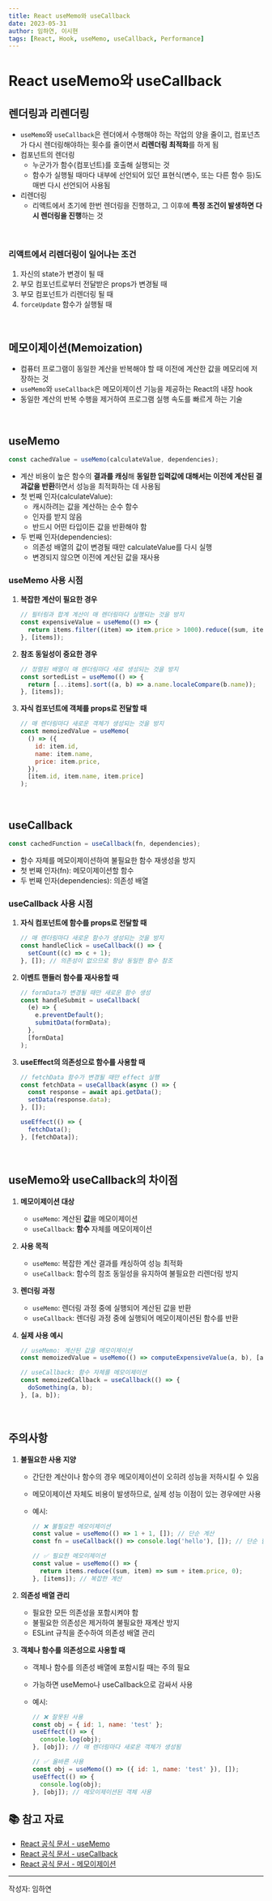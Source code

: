 ```yaml
---
title: React useMemo와 useCallback
date: 2023-05-31
author: 임하연, 이시현
tags: [React, Hook, useMemo, useCallback, Performance]
---
```


# React useMemo와 useCallback

## 렌더링과 리렌더링

- `useMemo`와 `useCallback`은 렌더에서 수행해야 하는 작업의 양을 줄이고, 컴포넌츠가 다시 렌더링해야하는 횟수를 줄이면서 **리렌더링 최적화**를 하게 됨
- 컴포넌트의 렌더링
  - 누군가가 함수(컴포넌트)를 호출해 실행되는 것
  - 함수가 실행될 때마다 내부에 선언되어 있던 표현식(변수, 또는 다른 함수 등)도 매번 다시 선언되어 사용됨
- 리렌더링
  - 리액트에서 초기에 한번 렌더링을 진행하고, 그 이후에 **특정 조건이 발생하면 다시 렌더링을 진행**하는 것

<br>

### 리액트에서 리렌더링이 일어나는 조건

1. 자신의 state가 변경이 될 때
2. 부모 컴포넌트로부터 전달받은 props가 변경될 때
3. 부모 컴포넌트가 리렌더링 될 때
4. `forceUpdate` 함수가 실행될 때

<br>

## 메모이제이션(Memoization)

- 컴퓨터 프로그램이 동일한 계산을 반복해야 할 때 이전에 계산한 값을 메모리에 저장하는 것
- `useMemo`와 `useCallback`은 메모이제이션 기능을 제공하는 React의 내장 hook
- 동일한 계산의 반복 수행을 제거하여 프로그램 실행 속도를 빠르게 하는 기술

<br>

## useMemo

```jsx
const cachedValue = useMemo(calculateValue, dependencies);
```

- 계산 비용이 높은 함수의 **결과를 캐싱**해 **동일한 입력값에 대해서는 이전에 계산된 결과값을 반환**하면서 성능을 최적화하는 데 사용됨
- 첫 번째 인자(calculateValue):
  - 캐시하려는 값을 계산하는 순수 함수
  - 인자를 받지 않음
  - 반드시 어떤 타입이든 값을 반환해야 함
- 두 번째 인자(dependencies):
  - 의존성 배열의 값이 변경될 때만 calculateValue를 다시 실행
  - 변경되지 않으면 이전에 계산된 값을 재사용

### useMemo 사용 시점

1. **복잡한 계산이 필요한 경우**

   ```jsx
   // 필터링과 합계 계산이 매 렌더링마다 실행되는 것을 방지
   const expensiveValue = useMemo(() => {
     return items.filter((item) => item.price > 1000).reduce((sum, item) => sum + item.price, 0);
   }, [items]);
   ```

2. **참조 동일성이 중요한 경우**

   ```jsx
   // 정렬된 배열이 매 렌더링마다 새로 생성되는 것을 방지
   const sortedList = useMemo(() => {
     return [...items].sort((a, b) => a.name.localeCompare(b.name));
   }, [items]);
   ```

3. **자식 컴포넌트에 객체를 props로 전달할 때**
   ```jsx
   // 매 렌더링마다 새로운 객체가 생성되는 것을 방지
   const memoizedValue = useMemo(
     () => ({
       id: item.id,
       name: item.name,
       price: item.price,
     }),
     [item.id, item.name, item.price]
   );
   ```

<br>

## useCallback

```jsx
const cachedFunction = useCallback(fn, dependencies);
```

- 함수 자체를 메모이제이션하여 불필요한 함수 재생성을 방지
- 첫 번째 인자(fn): 메모이제이션할 함수
- 두 번째 인자(dependencies): 의존성 배열

### useCallback 사용 시점

1. **자식 컴포넌트에 함수를 props로 전달할 때**

   ```jsx
   // 매 렌더링마다 새로운 함수가 생성되는 것을 방지
   const handleClick = useCallback(() => {
     setCount((c) => c + 1);
   }, []); // 의존성이 없으므로 항상 동일한 함수 참조
   ```

2. **이벤트 핸들러 함수를 재사용할 때**

   ```jsx
   // formData가 변경될 때만 새로운 함수 생성
   const handleSubmit = useCallback(
     (e) => {
       e.preventDefault();
       submitData(formData);
     },
     [formData]
   );
   ```

3. **useEffect의 의존성으로 함수를 사용할 때**

   ```jsx
   // fetchData 함수가 변경될 때만 effect 실행
   const fetchData = useCallback(async () => {
     const response = await api.getData();
     setData(response.data);
   }, []);

   useEffect(() => {
     fetchData();
   }, [fetchData]);
   ```

<br>

## useMemo와 useCallback의 차이점

1. **메모이제이션 대상**

   - `useMemo`: 계산된 **값**을 메모이제이션
   - `useCallback`: **함수** 자체를 메모이제이션

2. **사용 목적**

   - `useMemo`: 복잡한 계산 결과를 캐싱하여 성능 최적화
   - `useCallback`: 함수의 참조 동일성을 유지하여 불필요한 리렌더링 방지

3. **렌더링 과정**

   - `useMemo`: 렌더링 과정 중에 실행되어 계산된 값을 반환
   - `useCallback`: 렌더링 과정 중에 실행되어 메모이제이션된 함수를 반환

4. **실제 사용 예시**

   ```jsx
   // useMemo: 계산된 값을 메모이제이션
   const memoizedValue = useMemo(() => computeExpensiveValue(a, b), [a, b]);

   // useCallback: 함수 자체를 메모이제이션
   const memoizedCallback = useCallback(() => {
     doSomething(a, b);
   }, [a, b]);
   ```

<br>

## 주의사항

1. **불필요한 사용 지양**

   - 간단한 계산이나 함수의 경우 메모이제이션이 오히려 성능을 저하시킬 수 있음
   - 메모이제이션 자체도 비용이 발생하므로, 실제 성능 이점이 있는 경우에만 사용
   - 예시:

     ```jsx
     // ❌ 불필요한 메모이제이션
     const value = useMemo(() => 1 + 1, []); // 단순 계산
     const fn = useCallback(() => console.log('hello'), []); // 단순 함수

     // ✅ 필요한 메모이제이션
     const value = useMemo(() => {
       return items.reduce((sum, item) => sum + item.price, 0);
     }, [items]); // 복잡한 계산
     ```

2. **의존성 배열 관리**

   - 필요한 모든 의존성을 포함시켜야 함
   - 불필요한 의존성은 제거하여 불필요한 재계산 방지
   - ESLint 규칙을 준수하여 의존성 배열 관리

3. **객체나 함수를 의존성으로 사용할 때**

   - 객체나 함수를 의존성 배열에 포함시킬 때는 주의 필요
   - 가능하면 useMemo나 useCallback으로 감싸서 사용
   - 예시:

     ```jsx
     // ❌ 잘못된 사용
     const obj = { id: 1, name: 'test' };
     useEffect(() => {
       console.log(obj);
     }, [obj]); // 매 렌더링마다 새로운 객체가 생성됨

     // ✅ 올바른 사용
     const obj = useMemo(() => ({ id: 1, name: 'test' }), []);
     useEffect(() => {
       console.log(obj);
     }, [obj]); // 메모이제이션된 객체 사용
     ```

## 📚 참고 자료

- [React 공식 문서 - useMemo](https://react.dev/reference/react/useMemo)
- [React 공식 문서 - useCallback](https://react.dev/reference/react/useCallback)
- [React 공식 문서 - 메모이제이션](https://react.dev/learn/memoization)

---

작성자: 임하연

